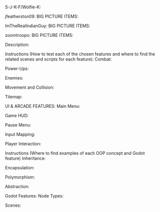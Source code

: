 S-J-K-F/Wolfie-K:

jfeatherston09:
BIG PICTURE ITEMS:

ImTheRealIndianGuy:
BIG PICTURE ITEMS:

zoomtroopo:
BIG PICTURE ITEMS:

Description:


Instructions (How to test each of the chosen features and where to find the related scenes and scripts for each feature):
Combat:

Power-Ups:

Enemies:

Movement and Collision:

Tilemap:

UI & ARCADE FEATURES:
Main Menu:

Game HUD:

Pause Menu:

Input Mapping:

Player Interaction:

Instructions (Where to find examples of each OOP concept and Godot feature)
Inheritance:

Encapsulation:

Polymorphism:

Abstraction:

Godot Features:
Node Types:

Scenes:
